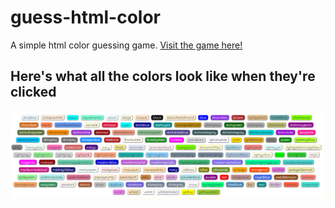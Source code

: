 # guess-html-color
A simple html color guessing game.
[Visit the game here!](https://thegiraffe.github.io/guess-html-color/)

## Here's what all the colors look like when they're clicked
![Picture of all the colors filled in](html-colors-game-all.png)